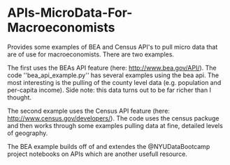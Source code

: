 # APIs-MicroData-For-Macroeconomists
Provides some examples of BEA and Census API's to pull micro data that are of use for macroeconomists. There are two examples. 

The first uses the BEAs API feature (here: http://www.bea.gov/API/). The code ''bea_api_example.py'' has several examples using the bea api. The most interesting is the pulling of the county level data (e.g. population and per-capita income). Side note: this data turns out to be far richer than I thought.

The second example uses the Census API feature (here: http://www.census.gov/developers/). The code uses the census packuge and then works through some examples pulling data at fine, detailed levels of geography.

The BEA example builds off of and extendes the @NYUDataBootcamp project notebooks on APIs which are another usefull resource.
